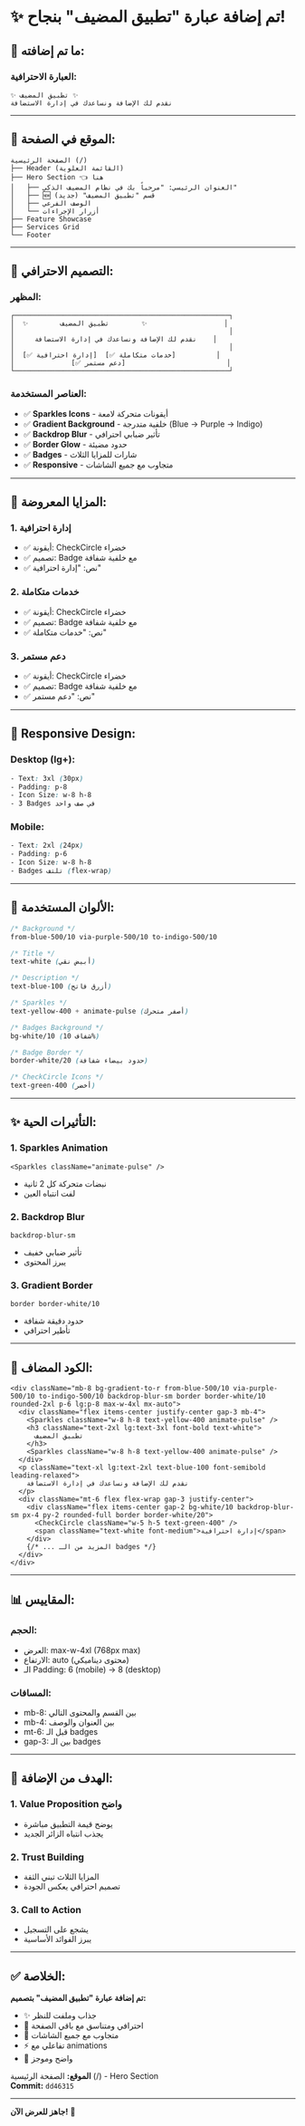 # ✨ تم إضافة عبارة "تطبيق المضيف" بنجاح!

## 🎯 ما تم إضافته:

### العبارة الاحترافية:
```
✨ تطبيق المضيف ✨
نقدم لك الإضافة ونساعدك في إدارة الاستضافة
```

---

## 📍 الموقع في الصفحة:

```
الصفحة الرئيسية (/)
├── Header (القائمة العلوية)
├── Hero Section 👈 هنا
│   ├── العنوان الرئيسي: "مرحباً بك في نظام المضيف الذكي"
│   ├── 🆕 قسم "تطبيق المضيف" (جديد)
│   ├── الوصف الفرعي
│   └── أزرار الإجراءات
├── Feature Showcase
├── Services Grid
└── Footer
```

---

## 🎨 التصميم الاحترافي:

### المظهر:
```
┌─────────────────────────────────────────────────────┐
│  ✨        تطبيق المضيف        ✨                   │
│                                                     │
│     نقدم لك الإضافة ونساعدك في إدارة الاستضافة    │
│                                                     │
│  [✅ إدارة احترافية]  [✅ خدمات متكاملة]          │
│              [✅ دعم مستمر]                         │
└─────────────────────────────────────────────────────┘
```

### العناصر المستخدمة:
- ✅ **Sparkles Icons** - أيقونات متحركة لامعة
- ✅ **Gradient Background** - خلفية متدرجة (Blue → Purple → Indigo)
- ✅ **Backdrop Blur** - تأثير ضبابي احترافي
- ✅ **Border Glow** - حدود مضيئة
- ✅ **Badges** - شارات للمزايا الثلاث
- ✅ **Responsive** - متجاوب مع جميع الشاشات

---

## 🎯 المزايا المعروضة:

### 1. إدارة احترافية
- ✅ أيقونة: CheckCircle خضراء
- ✅ تصميم: Badge مع خلفية شفافة
- ✅ نص: "إدارة احترافية"

### 2. خدمات متكاملة
- ✅ أيقونة: CheckCircle خضراء
- ✅ تصميم: Badge مع خلفية شفافة
- ✅ نص: "خدمات متكاملة"

### 3. دعم مستمر
- ✅ أيقونة: CheckCircle خضراء
- ✅ تصميم: Badge مع خلفية شفافة
- ✅ نص: "دعم مستمر"

---

## 📱 Responsive Design:

### Desktop (lg+):
```css
- Text: 3xl (30px)
- Padding: p-8
- Icon Size: w-8 h-8
- 3 Badges في صف واحد
```

### Mobile:
```css
- Text: 2xl (24px)
- Padding: p-6
- Icon Size: w-8 h-8
- Badges تلتف (flex-wrap)
```

---

## 🎨 الألوان المستخدمة:

```css
/* Background */
from-blue-500/10 via-purple-500/10 to-indigo-500/10

/* Title */
text-white (أبيض نقي)

/* Description */
text-blue-100 (أزرق فاتح)

/* Sparkles */
text-yellow-400 + animate-pulse (أصفر متحرك)

/* Badges Background */
bg-white/10 (شفاف 10%)

/* Badge Border */
border-white/20 (حدود بيضاء شفافة)

/* CheckCircle Icons */
text-green-400 (أخضر)
```

---

## ✨ التأثيرات الحية:

### 1. Sparkles Animation
```tsx
<Sparkles className="animate-pulse" />
```
- نبضات متحركة كل 2 ثانية
- لفت انتباه العين

### 2. Backdrop Blur
```tsx
backdrop-blur-sm
```
- تأثير ضبابي خفيف
- يبرز المحتوى

### 3. Gradient Border
```tsx
border border-white/10
```
- حدود دقيقة شفافة
- تأطير احترافي

---

## 🚀 الكود المضاف:

```tsx
<div className="mb-8 bg-gradient-to-r from-blue-500/10 via-purple-500/10 to-indigo-500/10 backdrop-blur-sm border border-white/10 rounded-2xl p-6 lg:p-8 max-w-4xl mx-auto">
  <div className="flex items-center justify-center gap-3 mb-4">
    <Sparkles className="w-8 h-8 text-yellow-400 animate-pulse" />
    <h3 className="text-2xl lg:text-3xl font-bold text-white">
      تطبيق المضيف
    </h3>
    <Sparkles className="w-8 h-8 text-yellow-400 animate-pulse" />
  </div>
  <p className="text-xl lg:text-2xl text-blue-100 font-semibold leading-relaxed">
    نقدم لك الإضافة ونساعدك في إدارة الاستضافة
  </p>
  <div className="mt-6 flex flex-wrap gap-3 justify-center">
    <div className="flex items-center gap-2 bg-white/10 backdrop-blur-sm px-4 py-2 rounded-full border border-white/20">
      <CheckCircle className="w-5 h-5 text-green-400" />
      <span className="text-white font-medium">إدارة احترافية</span>
    </div>
    {/* ... المزيد من الـ badges */}
  </div>
</div>
```

---

## 📊 المقاييس:

### الحجم:
- العرض: max-w-4xl (768px max)
- الارتفاع: auto (محتوى ديناميكي)
- الـ Padding: 6 (mobile) → 8 (desktop)

### المسافات:
- mb-8: بين القسم والمحتوى التالي
- mb-4: بين العنوان والوصف
- mt-6: قبل الـ badges
- gap-3: بين الـ badges

---

## 🎯 الهدف من الإضافة:

### 1. Value Proposition واضح
- يوضح قيمة التطبيق مباشرة
- يجذب انتباه الزائر الجديد

### 2. Trust Building
- المزايا الثلاث تبني الثقة
- تصميم احترافي يعكس الجودة

### 3. Call to Action
- يشجع على التسجيل
- يبرز الفوائد الأساسية

---

## ✅ الخلاصة:

**تم إضافة عبارة "تطبيق المضيف" بتصميم:**
- ✨ جذاب وملفت للنظر
- 🎨 احترافي ومتناسق مع باقي الصفحة
- 📱 متجاوب مع جميع الشاشات
- ⚡ تفاعلي مع animations
- 🎯 واضح وموجز

**الموقع:** الصفحة الرئيسية (/) - Hero Section  
**Commit:** `dd46315`

---

**جاهز للعرض الآن!** 🎉
